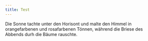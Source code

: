 ```yaml
---
title: Test
---
```


Die Sonne tachte unter den Horisont und malte den Himmel in orangefarbenen und rosafarbenen Tönnen, während die Briese des Abbends durh die Bäume rauschte.
